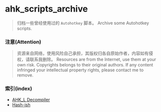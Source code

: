# ahk_scripts_archive

>   归档一些曾经使用过的 `Autohotkey` 脚本。
>   Archive some Autohotkey scripts.


### 注意(Attention)

>   资源来自网络，使用风险自己承担，其版权归各自原始作者，内容如有侵权，请联系我删除。
>   Resources are from the Internet, use them at your own risk. Copyrights belongs to their original authors. If any content infringed your intellectual property rights, please contact me to remove.

### 索引(index)

- [AHK_L Decompiler](AHK_L%20Decompiler)
- [Hash-ish](Hash-ish)